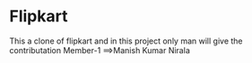 # Flipkart
This a clone of flipkart and in this project only man will give the contributation
Member-1 ==>Manish Kumar Nirala

